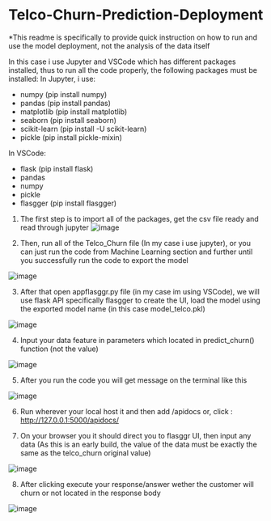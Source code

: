 # Telco-Churn-Prediction-Deployment

*This readme is specifically to provide quick instruction on how to run and use the model deployment, not the analysis of the data itself

In this case i use Jupyter and VSCode which has different packages installed, thus to run all the code properly, the following packages must be installed:
In Jupyter, i use:
- numpy (pip install numpy)
- pandas (pip install pandas)
- matplotlib (pip install matplotlib)
- seaborn (pip install seaborn)
- scikit-learn (pip install -U scikit-learn)
- pickle (pip install pickle-mixin)

In VSCode:
- flask (pip install flask)
- pandas
- numpy
- pickle
- flasgger (pip install flasgger)

1. The first step is to import all of the packages, get the csv file ready and read through jupyter
![image](https://user-images.githubusercontent.com/78836385/126109566-c1f928b3-1cd0-439b-96e2-121e559c040c.png)

2. Then, run all of the Telco_Churn file (In my case i use jupyter), or you can just run the code from Machine Learning section and further until you successfully run the code to export the model

![image](https://user-images.githubusercontent.com/78836385/125919382-34abbcd3-5d69-43a3-989d-c87cc47d2f39.png)

3. After that open appflasggr.py file (in my case im using VSCode), we will use flask API specifically flasgger to create the UI, load the model using the exported model name (in this case model_telco.pkl)

![image](https://user-images.githubusercontent.com/78836385/125919893-b3b0b78c-b32a-403f-ba50-2344a9c8d2e9.png)

4. Input your data feature in parameters which located in predict_churn() function (not the value)

![image](https://user-images.githubusercontent.com/78836385/125920557-ab3fae9f-690d-4614-bf70-260cc49c90c2.png)

5. After you run the code you will get message on the terminal like this

![image](https://user-images.githubusercontent.com/78836385/125921643-c2eed22f-1257-4edd-bf93-cbb7dc2ed470.png)

6. Run wherever your local host it and then add /apidocs
or, click : http://127.0.0.1:5000/apidocs/

7. On your browser you it should direct you to flasggr UI, then input any data (As this is an early build, the value of the data must be exactly the same as the telco_churn original value)

![image](https://user-images.githubusercontent.com/78836385/125922092-da9e89e3-42e6-4c28-b575-07413d3e1159.png)

8. After clicking execute your response/answer wether the customer will churn or not located in the response body

![image](https://user-images.githubusercontent.com/78836385/125922483-faa5ba6e-53c1-443e-8ad6-87701ab3e72c.png)

